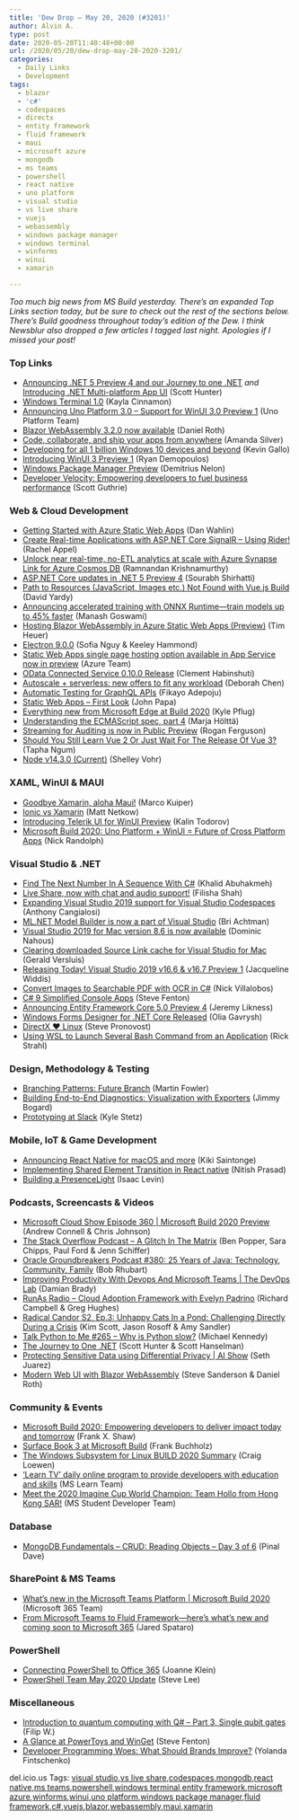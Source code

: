 ```yaml
---
title: 'Dew Drop – May 20, 2020 (#3201)'
author: Alvin A.
type: post
date: 2020-05-20T11:40:48+00:00
url: /2020/05/20/dew-drop-may-20-2020-3201/
categories:
  - Daily Links
  - Development
tags:
  - blazor
  - 'c#'
  - codespaces
  - directx
  - entity framework
  - fluid framework
  - maui
  - microsoft azure
  - mongodb
  - ms teams
  - powershell
  - react native
  - uno platform
  - visual studio
  - vs live share
  - vuejs
  - webassembly
  - windows package manager
  - windows terminal
  - winforms
  - winui
  - xamarin

---
```

_Too much big news from MS Build yesterday. There&#8217;s an expanded Top Links section today, but be sure to check out the rest of the sections below. There&#8217;s Build goodness throughout today&#8217;s edition of the Dew. I think Newsblur also dropped a few articles I tagged last night. Apologies if I missed your post!_

### Top Links

  * <a href="https://devblogs.microsoft.com/dotnet/announcing-net-5-preview-4-and-our-journey-to-one-net/" target="_blank" rel="noopener noreferrer">Announcing .NET 5 Preview 4 and our Journey to one .NET</a> _and_ <a href="https://devblogs.microsoft.com/dotnet/introducing-net-multi-platform-app-ui/" target="_blank" rel="noopener noreferrer">Introducing .NET Multi-platform App UI</a> (Scott Hunter)
  * <a href="https://devblogs.microsoft.com/commandline/windows-terminal-1-0/" target="_blank" rel="noopener noreferrer">Windows Terminal 1.0</a> (Kayla Cinnamon)
  * <a href="https://platform.uno/blog/announcing-uno-platform-3-0-support-for-winui-3-0-preview-1/" target="_blank" rel="noopener noreferrer">Announcing Uno Platform 3.0 – Support for WinUI 3.0 Preview 1</a> (Uno Platform Team)
  * <a href="https://devblogs.microsoft.com/aspnet/blazor-webassembly-3-2-0-now-available/" target="_blank" rel="noopener noreferrer">Blazor WebAssembly 3.2.0 now available</a> (Daniel Roth)
  * <a href="https://azure.microsoft.com/blog/code-collaborate-and-ship-your-apps-from-anywhere/" target="_blank" rel="noopener noreferrer">Code, collaborate, and ship your apps from anywhere</a> (Amanda Silver)
  * <a href="https://blogs.windows.com/windowsdeveloper/2020/05/19/developing-for-all-1-billion-windows-10-devices-and-beyond/?WT.mc_id=DX_MVP4025064" target="_blank" rel="noopener noreferrer">Developing for all 1 billion Windows 10 devices and beyond</a> (Kevin Gallo)
  * <a href="https://blogs.windows.com/windowsdeveloper/2020/05/19/introducing-winui-3-preview-1/?WT.mc_id=DX_MVP4025064" target="_blank" rel="noopener noreferrer">Introducing WinUI 3 Preview 1</a> (Ryan Demopoulos)
  * <a href="https://devblogs.microsoft.com/commandline/windows-package-manager-preview/" target="_blank" rel="noopener noreferrer">Windows Package Manager Preview</a> (Demitrius Nelon)
  * <a href="https://azure.microsoft.com/blog/developer-velocity-empowering-developers-to-fuel-business-performance/" target="_blank" rel="noopener noreferrer">Developer Velocity: Empowering developers to fuel business performance</a> (Scott Guthrie)



### <a name="web"></a>Web & Cloud Development

  * <a href="https://blog.codewithdan.com/getting-started-with-azure-static-web-apps/?utm_source=rss&utm_medium=rss&utm_campaign=getting-started-with-azure-static-web-apps" target="_blank" rel="noopener noreferrer">Getting Started with Azure Static Web Apps</a> (Dan Wahlin)
  * <a href="https://blog.jetbrains.com/dotnet/2020/05/19/create-real-time-applications-asp-net-core-signalr-using-rider/" target="_blank" rel="noopener noreferrer">Create Real-time Applications with ASP.NET Core SignalR – Using Rider!</a> (Rachel Appel)
  * <a href="https://devblogs.microsoft.com/cosmosdb/announce-azure-synapse-link-no-etl-analytics/" target="_blank" rel="noopener noreferrer">Unlock near real-time, no-ETL analytics at scale with Azure Synapse Link for Azure Cosmos DB</a> (Ramnandan Krishnamurthy)
  * <a href="https://devblogs.microsoft.com/aspnet/asp-net-core-updates-in-net-5-preview-4/" target="_blank" rel="noopener noreferrer">ASP.NET Core updates in .NET 5 Preview 4</a> (Sourabh Shirhatti)
  * <a href="http://feedproxy.google.com/~r/davidyardy/~3/s8p12JdU6Tw/" target="_blank" rel="noopener noreferrer">Path to Resources (JavaScript, Images etc.) Not Found with Vue.js Build</a> (David Yardy)
  * <a href="https://cloudblogs.microsoft.com/opensource/2020/05/19/announcing-support-for-accelerated-training-with-onnx-runtime/" target="_blank" rel="noopener noreferrer">Announcing accelerated training with ONNX Runtime—train models up to 45% faster</a> (Manash Goswami)
  * <a href="https://timheuer.com/blog/hosting-blazor-in-azure-static-web-apps/" target="_blank" rel="noopener noreferrer">Hosting Blazor WebAssembly in Azure Static Web Apps (Preview)</a> (Tim Heuer)
  * <a href="https://electronjs.org/blog/electron-9-0" target="_blank" rel="noopener noreferrer">Electron 9.0.0</a> (Sofia Nguy & Keeley Hammond)
  * <a href="https://azure.microsoft.com/en-us/updates/static-web-apps-single-page-hosting-option-available-in-app-service-now-in-preview/" target="_blank" rel="noopener noreferrer">Static Web Apps single page hosting option available in App Service now in preview</a> (Azure Team)
  * <a href="https://devblogs.microsoft.com/odata/odata-connected-service-0-10-0-release/" target="_blank" rel="noopener noreferrer">OData Connected Service 0.10.0 Release</a> (Clement Habinshuti)
  * <a href="https://devblogs.microsoft.com/cosmosdb/autoscale-serverless-offers/" target="_blank" rel="noopener noreferrer">Autoscale + serverless: new offers to fit any workload</a> (Deborah Chen)
  * <a href="https://thenewstack.io/automatic-testing-for-graphql-apis/" target="_blank" rel="noopener noreferrer">Automatic Testing for GraphQL APIs</a> (Fikayo Adepoju)
  * <a href="https://johnpapa.net/static-web-apps-first-look/" target="_blank" rel="noopener noreferrer">Static Web Apps &#8211; First Look</a> (John Papa)
  * <a href="https://blogs.windows.com/msedgedev/2020/05/19/microsoft-edge-news-developers-build-2020/?WT.mc_id=DX_MVP4025064" target="_blank" rel="noopener noreferrer">Everything new from Microsoft Edge at Build 2020</a> (Kyle Pflug)
  * <a href="https://v8.dev/blog/understanding-ecmascript-part-4" target="_blank" rel="noopener noreferrer">Understanding the ECMAScript spec, part 4</a> (Marja Hölttä)
  * <a href="https://devblogs.microsoft.com/devops/streaming-for-auditing-is-now-in-public-preview/" target="_blank" rel="noopener noreferrer">Streaming for Auditing is now in Public Preview</a> (Rogan Ferguson)
  * <a href="http://feedproxy.google.com/~r/ModernWebHQ/~3/llphgw6Mlao/" target="_blank" rel="noopener noreferrer">Should You Still Learn Vue 2 Or Just Wait For The Release Of Vue 3?</a> (Tapha Ngum)
  * <a href="https://nodejs.org/en/blog/release/v14.3.0" target="_blank" rel="noopener noreferrer">Node v14.3.0 (Current)</a> (Shelley Vohr)



### <a name="silverlight"></a>XAML, WinUI & MAUI

  * <a href="https://marcofolio.net/xamarin-maui/" target="_blank" rel="noopener noreferrer">Goodbye Xamarin, aloha Maui!</a> (Marco Kuiper)
  * <a href="https://ionicframework.com/blog/ionic-vs-xamarin/" target="_blank" rel="noopener noreferrer">Ionic vs Xamarin</a> (Matt Netkow)
  * <a href="https://www.telerik.com/blogs/introducing-telerik-ui-for-winui-preview" target="_blank" rel="noopener noreferrer">Introducing Telerik UI for WinUI Preview</a> (Kalin Todorov)
  * <a href="http://feedproxy.google.com/~r/NicksNetTravels/~3/hjsp4qvBSKc/" target="_blank" rel="noopener noreferrer">Microsoft Build 2020: Uno Platform + WinUI = Future of Cross Platform Apps</a> (Nick Randolph)



### <a name="dotnet"></a>Visual Studio & .NET

  * <a href="https://khalidabuhakmeh.com/find-the-next-number-in-a-sequence-with-csharp" target="_blank" rel="noopener noreferrer">Find The Next Number In A Sequence With C#</a> (Khalid Abuhakmeh)
  * <a href="https://devblogs.microsoft.com/visualstudio/live-share-now-with-chat-and-audio-support/" target="_blank" rel="noopener noreferrer">Live Share, now with chat and audio support!</a> (Filisha Shah)
  * <a href="https://devblogs.microsoft.com/visualstudio/expanding-visual-studio-2019-support-for-visual-studio-codespaces/" target="_blank" rel="noopener noreferrer">Expanding Visual Studio 2019 support for Visual Studio Codespaces</a> (Anthony Cangialosi)
  * <a href="https://devblogs.microsoft.com/dotnet/ml-net-model-builder-is-now-a-part-of-visual-studio/" target="_blank" rel="noopener noreferrer">ML.NET Model Builder is now a part of Visual Studio</a> (Bri Achtman)
  * <a href="https://devblogs.microsoft.com/visualstudio/visual-studio-2019-for-mac-version-8-6-is-now-available/" target="_blank" rel="noopener noreferrer">Visual Studio 2019 for Mac version 8.6 is now available</a> (Dominic Nahous)
  * <a href="https://blog.verslu.is/xamarin/xamarin-forms-xamarin/clearing-source-link-cache/?utm_source=rss&utm_medium=rss&utm_campaign=clearing-source-link-cache" target="_blank" rel="noopener noreferrer">Clearing downloaded Source Link cache for Visual Studio for Mac</a> (Gerald Versluis)
  * <a href="https://devblogs.microsoft.com/visualstudio/visual-studio-2019-v16-6-and-v16-7-preview-1-ship-today/" target="_blank" rel="noopener noreferrer">Releasing Today! Visual Studio 2019 v16.6 & v16.7 Preview 1</a> (Jacqueline Widdis)
  * <a href="https://www.leadtools.com/blog/document-imaging/pdf/convert-images-searchable-pdf-ocr/" target="_blank" rel="noopener noreferrer">Convert Images to Searchable PDF with OCR in C#</a> (Nick Villalobos)
  * <a href="https://www.stevefenton.co.uk/2020/05/csharp-9-simplified-console-apps/" target="_blank" rel="noopener noreferrer">C# 9 Simplified Console Apps</a> (Steve Fenton)
  * <a href="https://devblogs.microsoft.com/dotnet/announcing-entity-framework-core-5-0-preview-4/" target="_blank" rel="noopener noreferrer">Announcing Entity Framework Core 5.0 Preview 4</a> (Jeremy Likness)
  * <a href="https://devblogs.microsoft.com/dotnet/windows-forms-designer-for-net-core-released/" target="_blank" rel="noopener noreferrer">Windows Forms Designer for .NET Core Released</a> (Olia Gavrysh)
  * <a href="https://devblogs.microsoft.com/directx/directx-heart-linux/" target="_blank" rel="noopener noreferrer">DirectX ❤ Linux</a> (Steve Pronovost)
  * <a href="http://feedproxy.google.com/~r/RickStrahl/~3/_kA6vIZzXyY/Using-WSL-to-Launch-Several-Bash-Command-from-an-Application" target="_blank" rel="noopener noreferrer">Using WSL to Launch Several Bash Command from an Application</a> (Rick Strahl)



### <a name="design"></a>Design, Methodology & Testing

  * <a href="https://martinfowler.com/articles/branching-patterns.html#future-branch" target="_blank" rel="noopener noreferrer">Branching Patterns: Future Branch</a> (Martin Fowler)
  * <a href="http://feedproxy.google.com/~r/GrabBagOfT/~3/JZcpXs5EC_A/" target="_blank" rel="noopener noreferrer">Building End-to-End Diagnostics: Visualization with Exporters</a> (Jimmy Bogard)
  * <a href="https://slack.engineering/prototyping-at-slack-b1ec3a298226?source=rss----58820b6d8904---4" target="_blank" rel="noopener noreferrer">Prototyping at Slack</a> (Kyle Stetz)



### <a name="mobile"></a>Mobile, IoT & Game Development

  * <a href="https://microsoft.github.io/react-native-windows/blog/2020/05/19/rn4mupdadates.html" target="_blank" rel="noopener noreferrer">Announcing React Native for macOS and more</a> (Kiki Saintonge)
  * <a href="http://blogs.quovantis.com/implementing-shared-element-transition-in-react-native/" target="_blank" rel="noopener noreferrer">Implementing Shared Element Transition in React native</a> (Nitish Prasad)
  * <a href="https://www.isaaclevin.com/post/presence-light/" target="_blank" rel="noopener noreferrer">Building a PresenceLight</a> (Isaac Levin)



### <a name="podcasts"></a>Podcasts, Screencasts & Videos

  * <a href="http://feeds.microsoftcloudshow.com/~r/microsoftcloudshowepisodes/~3/h-K5vj6PRHw/" target="_blank" rel="noopener noreferrer">Microsoft Cloud Show Episode 360 | Microsoft Build 2020 Preview</a> (Andrew Connell & Chris Johnson)
  * <a href="https://the-stack-overflow-podcast.simplecast.com/episodes/glitch-jenn-schiffer-remote-programming-i6bsgcqT" target="_blank" rel="noopener noreferrer">The Stack Overflow Podcast &#8211; A Glitch In The Matrix</a> (Ben Popper, Sara Chipps, Paul Ford & Jenn Schiffer)
  * <a href="http://feedproxy.google.com/~r/OtnArch2Arch/~3/cvQ8nAPqW7A/" target="_blank" rel="noopener noreferrer">Oracle Groundbreakers Podcast #380: 25 Years of Java: Technology, Community, Family</a> (Bob Rhubart)
  * <a href="https://channel9.msdn.com/Shows/DevOps-Lab/Improving-Productivity-With-Devops-And-Microsoft-Teams?WT.mc_id=DX_MVP4025064" target="_blank" rel="noopener noreferrer">Improving Productivity With Devops And Microsoft Teams | The DevOps Lab</a> (Damian Brady)
  * <a href="http://feedproxy.google.com/~r/RunaAsRadioWma/~3/H0N_b9ebqnA/default.aspx" target="_blank" rel="noopener noreferrer">RunAs Radio &#8211; Cloud Adoption Framework with Evelyn Padrino</a> (Richard Campbell & Greg Hughes)
  * <a href="https://www.radicalcandor.com/podcast/challenging-during-a-crisis/" target="_blank" rel="noopener noreferrer">Radical Candor S2, Ep.3: Unhappy Cats In a Pond: Challenging Directly During a Crisis</a> (Kim Scott, Jason Rosoff & Amy Sandler)
  * <a href="https://talkpython.fm/episodes/show/265/why-is-python-slow" target="_blank" rel="noopener noreferrer">Talk Python to Me #265 &#8211; Why is Python slow?</a> (Michael Kennedy)
  * <a href="https://channel9.msdn.com/Events/Build/2020/BOD106?WT.mc_id=DX_MVP4025064" target="_blank" rel="noopener noreferrer">The Journey to One .NET</a> (Scott Hunter & Scott Hanselman)
  * <a href="https://channel9.msdn.com/Shows/AI-Show/Protecting-Sensitive-Data-using-Differential-Privacy?WT.mc_id=DX_MVP4025064" target="_blank" rel="noopener noreferrer">Protecting Sensitive Data using Differential Privacy | AI Show</a> (Seth Juarez)
  * <a href="https://channel9.msdn.com/Events/Build/2020/BOD104?WT.mc_id=DX_MVP4025064" target="_blank" rel="noopener noreferrer">Modern Web UI with Blazor WebAssembly</a> (Steve Sanderson & Daniel Roth)



### <a name="events"></a>Community & Events

  * <a href="https://blogs.microsoft.com/blog/2020/05/19/microsoft-build-2020-empowering-developers-to-deliver-impact-today-and-tomorrow/" target="_blank" rel="noopener noreferrer">Microsoft Build 2020: Empowering developers to deliver impact today and tomorrow</a> (Frank X. Shaw)
  * <a href="https://techcommunity.microsoft.com/t5/surface-it-pro-blog/surface-book-3-at-microsoft-build/ba-p/1400791" target="_blank" rel="noopener noreferrer">Surface Book 3 at Microsoft Build</a> (Frank Buchholz)
  * <a href="https://devblogs.microsoft.com/commandline/the-windows-subsystem-for-linux-build-2020-summary/" target="_blank" rel="noopener noreferrer">The Windows Subsystem for Linux BUILD 2020 Summary</a> (Craig Loewen)
  * <a href="https://azure.microsoft.com/en-us/updates/learn-tv-daily-online-program-to-provide-developers-with-education-and-skills/" target="_blank" rel="noopener noreferrer">‘Learn TV’ daily online program to provide developers with education and skills</a> (MS Learn Team)
  * <a href="https://techcommunity.microsoft.com/t5/student-developer-blog/meet-the-2020-imagine-cup-world-champion-team-hollo-from-hong/ba-p/1400674" target="_blank" rel="noopener noreferrer">Meet the 2020 Imagine Cup World Champion: Team Hollo from Hong Kong SAR!</a> (MS Student Developer Team)



### <a name="sql"></a>Database

  * <a href="https://blog.sqlauthority.com/2020/05/20/mongodb-fundamentals-crud-reading-objects-day-3-of-6/?utm_source=rss&utm_medium=rss&utm_campaign=mongodb-fundamentals-crud-reading-objects-day-3-of-6" target="_blank" rel="noopener noreferrer">MongoDB Fundamentals – CRUD: Reading Objects – Day 3 of 6</a> (Pinal Dave)



### <a name="sp"></a>SharePoint & MS Teams

  * <a href="https://developer.microsoft.com/en-us/microsoft-teams/blogs/whats-new-in-the-microsoft-teams-platform-microsoft-build-2020/" target="_blank" rel="noopener noreferrer">What’s new in the Microsoft Teams Platform | Microsoft Build 2020</a> (Microsoft 365 Team)
  * <a href="https://www.microsoft.com/en-us/microsoft-365/blog/2020/05/19/microsoft-teams-fluid-framework-new-microsoft-365/" target="_blank" rel="noopener noreferrer">From Microsoft Teams to Fluid Framework—here’s what’s new and coming soon to Microsoft 365</a> (Jared Spataro)



### <a name="ps"></a>PowerShell

  * <a href="https://joannecklein.com/2020/05/19/connecting-powershell-to-office-365/?utm_source=rss&utm_medium=rss&utm_campaign=connecting-powershell-to-office-365" target="_blank" rel="noopener noreferrer">Connecting PowerShell to Office 365</a> (Joanne Klein)
  * <a href="https://devblogs.microsoft.com/powershell/powershell-team-may-2020-update/" target="_blank" rel="noopener noreferrer">PowerShell Team May 2020 Update</a> (Steve Lee)



### <a name="misc"></a>Miscellaneous

  * <a href="https://www.strathweb.com/2020/05/introduction-to-quantum-computing-with-q-part-3-single-qubit-gates/" target="_blank" rel="noopener noreferrer">Introduction to quantum computing with Q# – Part 3, Single qubit gates</a> (Filip W.)
  * <a href="https://www.stevefenton.co.uk/2020/05/a-glance-at-powertoys-and-winget/" target="_blank" rel="noopener noreferrer">A Glance at PowerToys and WinGet</a> (Steve Fenton)
  * <a href="https://developermedia.com/developer-programming-woes/" target="_blank" rel="noopener noreferrer">Developer Programming Woes: What Should Brands Improve?</a> (Yolanda Fintschenko)

<div class="wlWriterEditableSmartContent" id="scid:77ECF5F8-D252-44F5-B4EB-D463C5396A79:20d21603-e77c-48af-b374-ee3e995eac2c" style="margin: 0px; padding: 0px; float: none; display: inline;">
  del.icio.us Tags: <a href="http://del.icio.us/popular/visual+studio" rel="tag">visual studio</a>,<a href="http://del.icio.us/popular/vs+live+share" rel="tag">vs live share</a>,<a href="http://del.icio.us/popular/codespaces" rel="tag">codespaces</a>,<a href="http://del.icio.us/popular/mongodb" rel="tag">mongodb</a>,<a href="http://del.icio.us/popular/react+native" rel="tag">react native</a>,<a href="http://del.icio.us/popular/ms+teams" rel="tag">ms teams</a>,<a href="http://del.icio.us/popular/powershell" rel="tag">powershell</a>,<a href="http://del.icio.us/popular/windows+terminal" rel="tag">windows terminal</a>,<a href="http://del.icio.us/popular/entity+framework" rel="tag">entity framework</a>,<a href="http://del.icio.us/popular/microsoft+azure" rel="tag">microsoft azure</a>,<a href="http://del.icio.us/popular/winforms" rel="tag">winforms</a>,<a href="http://del.icio.us/popular/winui" rel="tag">winui</a>,<a href="http://del.icio.us/popular/uno+platform" rel="tag">uno platform</a>,<a href="http://del.icio.us/popular/windows+package+manager" rel="tag">windows package manager</a>,<a href="http://del.icio.us/popular/fluid+framework" rel="tag">fluid framework</a>,<a href="http://del.icio.us/popular/c%23" rel="tag">c#</a>,<a href="http://del.icio.us/popular/vuejs" rel="tag">vuejs</a>,<a href="http://del.icio.us/popular/blazor" rel="tag">blazor</a>,<a href="http://del.icio.us/popular/webassembly" rel="tag">webassembly</a>,<a href="http://del.icio.us/popular/maui" rel="tag">maui</a>,<a href="http://del.icio.us/popular/xamarin" rel="tag">xamarin</a>
</div>